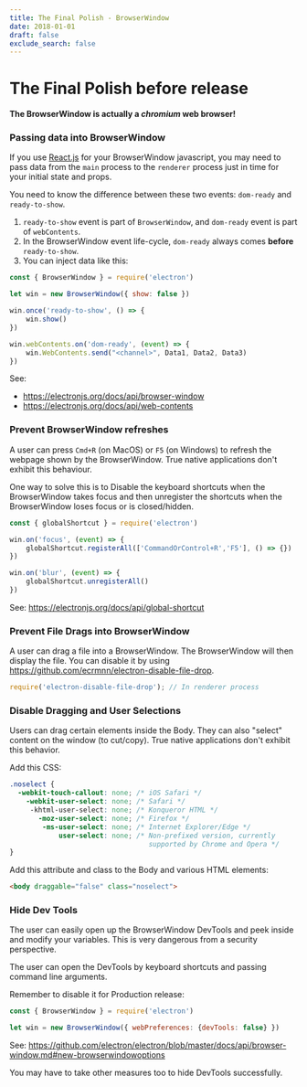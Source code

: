 ```yaml
---
title: The Final Polish - BrowserWindow
date: 2018-01-01
draft: false
exclude_search: false
---
```


# The Final Polish before release

**The BrowserWindow is actually a _chromium_ web browser!**


### **Passing data into BrowserWindow**

If you use [React.js](https://reactjs.org/) for your BrowserWindow javascript, you may need to pass data from the `main` process to the `renderer` process just in time for your initial state and props.

You need to know the difference between these two events: `dom-ready` and `ready-to-show`.

1. `ready-to-show` event is part of `BrowserWindow`, and `dom-ready` event is part of `webContents`.
2. In the BrowserWindow event life-cycle, `dom-ready` always comes **before** `ready-to-show`.
3. You can inject data like this:

```javascript
const { BrowserWindow } = require('electron')

let win = new BrowserWindow({ show: false })

win.once('ready-to-show', () => {
    win.show()
})

win.webContents.on('dom-ready', (event) => {
    win.WebContents.send("<channel>", Data1, Data2, Data3)
})
``` 

See:

* https://electronjs.org/docs/api/browser-window
* https://electronjs.org/docs/api/web-contents


### **Prevent BrowserWindow refreshes**

A user can press `Cmd+R` (on MacOS) or `F5` (on Windows) to refresh the webpage shown by the BrowserWindow. True native applications don't exhibit this behaviour.

One way to solve this is to Disable the keyboard shortcuts when the BrowserWindow takes focus and then unregister the shortcuts when the BrowserWindow loses focus or is closed/hidden.

```javascript
const { globalShortcut } = require('electron')

win.on('focus', (event) => {
    globalShortcut.registerAll(['CommandOrControl+R','F5'], () => {})
})

win.on('blur', (event) => {
    globalShortcut.unregisterAll()
})
```

See: https://electronjs.org/docs/api/global-shortcut

### **Prevent File Drags into BrowserWindow**

A user can drag a file into a BrowserWindow. The BrowserWindow will then display the file.
You can disable it by using https://github.com/ecrmnn/electron-disable-file-drop.

```js
require('electron-disable-file-drop'); // In renderer process
```


### **Disable Dragging and User Selections**

Users can drag certain elements inside the Body. They can also "select" content on the window (to cut/copy). True native applications don't exhibit this behavior.

Add this CSS:

```css
.noselect {
  -webkit-touch-callout: none; /* iOS Safari */
    -webkit-user-select: none; /* Safari */
     -khtml-user-select: none; /* Konqueror HTML */
       -moz-user-select: none; /* Firefox */
        -ms-user-select: none; /* Internet Explorer/Edge */
            user-select: none; /* Non-prefixed version, currently
                                  supported by Chrome and Opera */
}
```

Add this attribute and class to the Body and various HTML elements:

```html
<body draggable="false" class="noselect">
```

### **Hide Dev Tools**

The user can easily open up the BrowserWindow DevTools and peek inside and modify your variables. This is very dangerous from a security perspective.

The user can open the DevTools by keyboard shortcuts and passing command line arguments.

Remember to disable it for Production release:

```js
const { BrowserWindow } = require('electron')

let win = new BrowserWindow({ webPreferences: {devTools: false} })

```

See: https://github.com/electron/electron/blob/master/docs/api/browser-window.md#new-browserwindowoptions

You may have to take other measures too to hide DevTools successfully.



